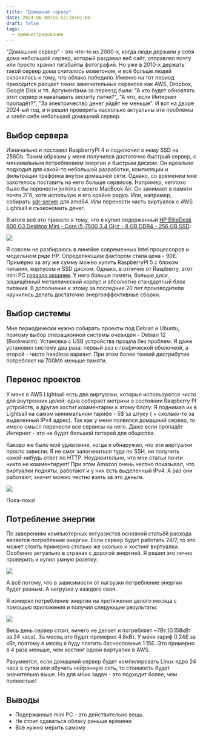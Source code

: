 ```yaml
---
title: "Домашний сервер"
date: 2024-06-08T15:52:18+01:00
draft: false
tags:
  - администрирование
---
```

"Домашний сервер" - это что-то из 2000-х, когда люди держали у себя дома небольшой сервер, который раздавал веб сайт, отправлял почту или просто хранил гигабайты фотографий. Но уже в 2010-х держать такой сервер дома считалось моветоном, и всё больше людей склонялось к тому, что облако победило. Именно на тот период приходится расцвет таких замечательных сервисов как AWS, Dropbox, Google Disk и тп. Аргументами за переезд были: "А кто будет обновлять этот сервер и накатывать security патчи?", "А что, если Интернет пропадёт?", "За электричество денег уйдёт не меньше". И вот на дворе 2024-ый год, и я решил проверить насколько актуальны эти проблемы и завёл себе небольшой домашний сервер.

## Выбор сервера

Изначально я поставил RaspberryPI 4 и подключил к нему SSD на 256Gb. Таким образом у меня получился достаточно быстрый сервер, с минимальным потреблением энергии и быстрым диском. Он идеально подходил для какой-то небольшой разработки, компиляции и фильтрации траффика внутри домашней сети. Однако, со временем мне захотелось поставить на него больше сервисов. Например, неплохо было бы перенести jenkins с моего MacBook Air. Он занимает в памяти почти 2Гб, хотя использую я его крайне редко. Или, например, собирать [sdr-server](https://github.com/dernasherbrezon/sdr-server) для amd64. Или перенести часть виртуалок с AWS Lightsail и съэкономить денег.

В итоге всё это привело к тому, что я купил подержанный [HP EliteDesk 800 G3 Desktop Mini - Core i5-7500 3.4 GHz - 8 GB DDR4 - 256 GB SSD](https://www.ebay.co.uk/itm/364890844533):

![](/img/home-server/1.jpg)

Я совсем не разбираюсь в линейке современных Intel процессоров и модельном ряде HP. Определяющим фактором стала цена - 90£. Примерно за эту же сумму можно купить RaspberryPI 5 с блоком питания, корпусом и SSD диском. Однако, в отличие от Raspberry, этот mini PC [гораздо мощнее](https://www.youtube.com/watch?v=amVP96OYfUg). У него больше памяти, больше диск, защищённый металлический корпус и абсолютно стандартный блок питания. В дополнение к этому за последние 20 лет производители научились делать достаточно энергоэффективные сборки.

## Выбор системы

Мне периодически нужно собирать проекты под Debian и Ubuntu, поэтому выбор операционной системы очевиден - Debian 12 (Bookworm). Установка с USB устройства прошла без проблем. Я даже установил систему два раза: первый раз с графической оболочкой, а второй - чисто headless вариант. При этом более тонкий дистрибутив потребляет на 700Мб меньше памяти.

## Перенос проектов

У меня в AWS Lightsail есть две виртуалки, которые используются чисто для внутренних целей: одна собирает метрики о состоянии Raspberry PI устройств, а другая хостит комментарии к этому блогу. Я поднимал их в Lightsail на самом минимальном тарифе - 5$ за штуку ( + сколько-то за выделенный IPv4 адрес). Так как у меня появился домашний сервер, то имело смысл перенести все сервисы на него. Даже если пропадёт Интернет - это не будет большой потерей для общества.

Каково же было моё удивление, когда я обнаружил, что эти виртуалки просто зависли. Я не смог залогиниться туда по SSH, ни получить какой-нибудь ответ по HTTP. Неудивительно, что мои статьи почти никто не комментирует! При этом Amazon очень честно показывал, что виртуалки подняты, работают и у них есть выделенный IPv4. А раз они работают, значит можно честно взять за это деньги.

![](/img/home-server/2.png)

Пока-пока!

## Потребление энергии

По заверениям компьютерных энтуазистов основной статьёй расхода является потребление энергии. Если сервер будет работать 24/7, то это может стоить примерно столько же сколько и хостинг виртуалки. Особенно актуально в странах с дорогой энергией. Я решил это лично проверить и купил умную розетку:

![](/img/home-server/3.jpg)

А всё потому, что в зависимости от нагрузки потребление энергии будет разным. А нагрузка у каждого своя.

Я измерял потребление энергии на протяжении целого месяца с помощью приложения и получил следующие результаты:

![](/img/home-server/4.png)

Весь день сервер стоит, ничего не делает и потребляет ~7Вт (0.158кВт за 24 часа). За месяц это будет примерно 4.8кВт. У меня тариф 0.24£ за кВт, поэтому в месяц я буду платить баснословные 1.15£. Это примерно в 4 раза меньше, чем хостинг одной виртуалки в AWS.

Разумеется, если домашний сервер будет компилировать Linux ядро 24 часа в сутки или обучать нейронную сеть, то стоимость будет значительно выше. Но для моих задач - это подходит более, чем полностью!

## Выводы

 * Подержанные mini PC - это действительно вещь.
 * Не стоит сдаваться облаку раньше времени
 * Всё нужно мерить самому